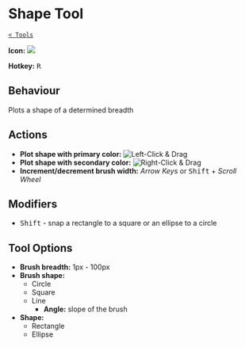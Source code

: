 # Shape Tool

[`< Tools`](./tools.md)

**Icon:** ![](https://raw.githubusercontent.com/stipple-effect/stipple-effect/master/res/icons/shape_tool.png)

**Hotkey:** <kbd>R</kbd>

## Behaviour

Plots a shape of a determined breadth

## Actions

* **Plot shape with primary color:** ![Left-Click & Drag](./assets/ui/left-click-drag.gif "Left-Click & Drag")
* **Plot shape with secondary color:** ![Right-Click & Drag](./assets/ui/right-click-drag.gif "Right-Click & Drag")
* **Increment/decrement brush width:** *Arrow Keys* or <kbd>Shift</kbd> + *Scroll Wheel*

## Modifiers

* <kbd>Shift</kbd> - snap a rectangle to a square or an ellipse to a circle

## Tool Options

* **Brush breadth:** 1px - 100px
* **Brush shape:**
  * Circle
  * Square
  * Line
    * **Angle:** slope of the brush
* **Shape:**
  * Rectangle
  * Ellipse

